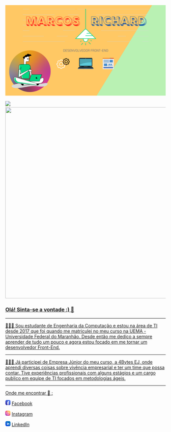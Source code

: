 ![capa github](https://github.com/marcosr123/marcosr123/blob/main/images/RICHARD.png)  


<div>
  <a href="https://github.com/marcosr123">
  <img height="180em" src="https://github-readme-stats.vercel.app/api?username=marcosr123&show_icons=true&theme=dracula&include_all_commits=true&count_private=true "/>
  <img width="600" height="600" src="https://ionicabizau.github.io/github-profile-languages/api.html?marcosr123" frameborder="0"></iframe>
</div> 

### Olá! Sinta-se a vontade :) 👋

---
🔭🔭🔭
Sou estudante de Engenharia da Computação e estou na área de TI desde 2017 que foi quando me matriculei no meu curso na UEMA - Universidade Federal do Maranhão. Desde então me dedico a sempre aprender de tudo um pouco e agora estou focado em me tornar um desenvolvedor Front-End.

---
🌱🌱🌱
Já participei de Empresa Júnior do meu curso, a 4Bytes EJ, onde aprendi diversas coisas sobre vivência empresarial e ter um time que possa contar. Tive experiências profissionais com alguns estágios e um cargo publico em equipe de TI focados em metodologias ágeis.

---

Onde me encontrar 🤔 :

<a href="https://www.facebook.com/marcos.richard.77/"><img src="https://github.com/marcosr123/marcosr123/blob/main/images/facebook.png" width="16"></img></a> [Facebook](https://www.facebook.com/marcos.richard.77/)  

<a href="https://www.instagram.com/marcos_richard/"><img src="https://github.com/marcosr123/marcosr123/blob/main/images/instagram.png" width="16"></img></a> [Instagram](https://www.instagram.com/marcos_richard)  

<a href="https://www.linkedin.com/in/marcos-richard-cutrim/"><img src="https://github.com/marcosr123/marcosr123/blob/main/images/linkedin.png" width="16"></img></a> [LinkedIn](https://www.linkedin.com/in/marcos-richard-cutrim/)  


<!--
**marcosr123/marcosr123** is a ✨ _special_ ✨ repository because its `README.md` (this file) appears on your GitHub profile.

Here are some ideas to get you started:

- 🔭 I’m currently working on ...
- 🌱 I’m currently learning ...
- 👯 I’m looking to collaborate on ...
- 🤔 I’m looking for help with ...
- 💬 Ask me about ...
- 📫 How to reach me: ...
- ⚡ Fun fact: ...
-->
